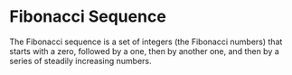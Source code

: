 # Fibonacci Sequence

The Fibonacci sequence is a set of integers (the Fibonacci numbers) that starts with a zero, followed by a one, then by another one, and then by a series of steadily increasing numbers.
